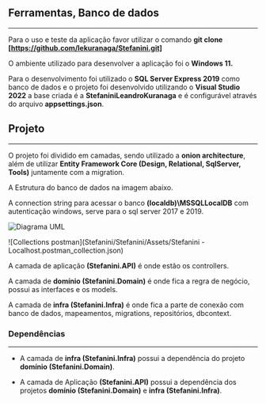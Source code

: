 ## Ferramentas, Banco de dados

---

Para o uso e teste da aplicação favor utilizar o comando **git clone [https://github.com/lekuranaga/Stefanini.git]**

O ambiente utilizado para desenvolver a aplicação foi o **Windows 11.**

Para o desenvolvimento foi utilizado o **SQL Server Express 2019** como banco de dados e o projeto foi desenvolvido utilizando o **Visual Studio 2022** a base criada é a **StefaniniLeandroKuranaga** e é configurável através do arquivo **appsettings.json**.

## Projeto

---

O projeto foi dividido em camadas, sendo utilizado a **onion architecture**, além de utilizar **Entity Framework Core (Design, Relational, SqlServer, Tools)** juntamente com a migration.

A Estrutura do banco de dados na imagem abaixo.

A connection string para acessar o banco **(localdb)\MSSQLLocalDB** com autenticação windows, serve para o sql server 2017 e 2019.

![Diagrama UML](Stefanini/Stefanini/Assets/Banco.png)

![Collections postman](Stefanini/Stefanini/Assets/Stefanini - Localhost.postman_collection.json)

A camada de aplicação **(Stefanini.API)** é onde estão os controllers.

A camada de **domínio (Stefanini.Domain)** é onde fica a regra de negócio, possui as interfaces e os models.

A camada de **infra (Stefanini.Infra)** é onde fica a parte de conexão com banco de dados, mapeamentos, migrations, repositórios, dbcontext.

### Dependências

---

- A camada de **infra (Stefanini.Infra)** possui a dependência do projeto **domínio (Stefanini.Domain)**.

- A camada de Aplicação **(Stefanini.API)** possui a dependência dos projetos **domínio (Stefanini.Domain)** e **infra (Stefanini.Infra)**.
